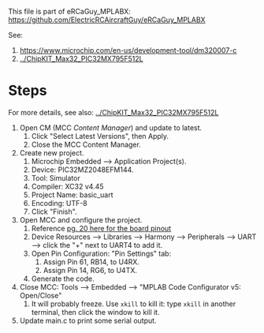 This file is part of eRCaGuy_MPLABX: https://github.com/ElectricRCAircraftGuy/eRCaGuy_MPLABX

See: 
1. https://www.microchip.com/en-us/development-tool/dm320007-c
1. [../ChipKIT_Max32_PIC32MX795F512L](../ChipKIT_Max32_PIC32MX795F512L)


# Steps

For more details, see also: [../ChipKIT_Max32_PIC32MX795F512L](../ChipKIT_Max32_PIC32MX795F512L)

1. Open CM (MCC _Content Manager_) and update to latest. 
    1. Click "Select Latest Versions", then Apply. 
    1. Close the MCC Content Manager.
1. Create new project.
    1. Microchip Embedded --> Application Project(s). 
    1. Device: PIC32MZ2048EFM144.
    1. Tool: Simulator
    1. Compiler: XC32 v4.45
    1. Project Name: basic_uart
    1. Encoding: UTF-8
    1. Click "Finish". 
1. Open MCC and configure the project. 
    1. Reference [pg. 20 here for the board pinout](https://github.com/ElectricRCAircraftGuy/eRCaGuy_Engineering/blob/main/Datasheets/Microchip/Starter_Kits_and_Boards/PIC32MZ_Embedded_Connectivity_w_FPU/PIC32MZ%20Embedded%20Connectivity%20with%20Floating%20Point%20Unit%20(EF)%20Starter%20Kit%20User%E2%80%99s%20Guide-70005230B_GS_edit%20(qpdf%20--decrypt).pdf)
    1. Device Resources --> Libraries --> Harmony --> Peripherals --> UART --> click the "+" next to UART4 to add it.
    1. Open Pin Configuration: "Pin Settings" tab: 
        1. Assign Pin 61, RB14, to U4RX. 
        1. Assign Pin 14, RG6, to U4TX.
    1. Generate the code.
1. Close MCC: Tools --> Embedded --> "MPLAB Code Configurator v5: Open/Close"
    1. It will probably freeze. Use `xkill` to kill it: type `xkill` in another terminal, then click the window to kill it. 
1. Update main.c to print some serial output. 
